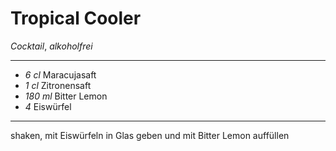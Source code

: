 # Tropical Cooler

*Cocktail*, *alkoholfrei*

---

- *6 cl* Maracujasaft
- *1 cl* Zitronensaft
- *180 ml* Bitter Lemon 
- *4* Eiswürfel

---

shaken, mit Eiswürfeln in Glas geben und mit Bitter Lemon auffüllen

